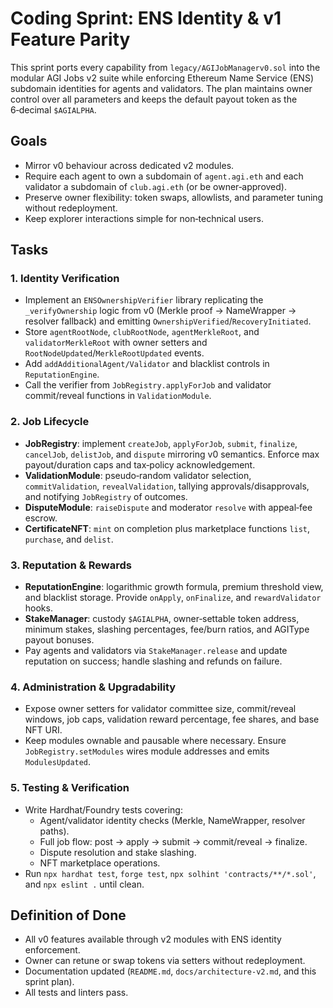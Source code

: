 # Coding Sprint: ENS Identity & v1 Feature Parity

This sprint ports every capability from `legacy/AGIJobManagerv0.sol` into the modular AGI Jobs v2 suite while enforcing Ethereum Name Service (ENS) subdomain identities for agents and validators. The plan maintains owner control over all parameters and keeps the default payout token as the 6‑decimal `$AGIALPHA`.

## Goals
- Mirror v0 behaviour across dedicated v2 modules.
- Require each agent to own a subdomain of `agent.agi.eth` and each validator a subdomain of `club.agi.eth` (or be owner‑approved).
- Preserve owner flexibility: token swaps, allowlists, and parameter tuning without redeployment.
- Keep explorer interactions simple for non‑technical users.

## Tasks
### 1. Identity Verification
- Implement an `ENSOwnershipVerifier` library replicating the `_verifyOwnership` logic from v0 (Merkle proof → NameWrapper → resolver fallback) and emitting `OwnershipVerified`/`RecoveryInitiated`.
- Store `agentRootNode`, `clubRootNode`, `agentMerkleRoot`, and `validatorMerkleRoot` with owner setters and `RootNodeUpdated`/`MerkleRootUpdated` events.
- Add `addAdditionalAgent/Validator` and blacklist controls in `ReputationEngine`.
- Call the verifier from `JobRegistry.applyForJob` and validator commit/reveal functions in `ValidationModule`.

### 2. Job Lifecycle
- **JobRegistry**: implement `createJob`, `applyForJob`, `submit`, `finalize`, `cancelJob`, `delistJob`, and `dispute` mirroring v0 semantics. Enforce max payout/duration caps and tax‑policy acknowledgement.
- **ValidationModule**: pseudo‑random validator selection, `commitValidation`, `revealValidation`, tallying approvals/disapprovals, and notifying `JobRegistry` of outcomes.
- **DisputeModule**: `raiseDispute` and moderator `resolve` with appeal‑fee escrow.
- **CertificateNFT**: `mint` on completion plus marketplace functions `list`, `purchase`, and `delist`.

### 3. Reputation & Rewards
- **ReputationEngine**: logarithmic growth formula, premium threshold view, and blacklist storage. Provide `onApply`, `onFinalize`, and `rewardValidator` hooks.
- **StakeManager**: custody `$AGIALPHA`, owner‑settable token address, minimum stakes, slashing percentages, fee/burn ratios, and AGIType payout bonuses.
- Pay agents and validators via `StakeManager.release` and update reputation on success; handle slashing and refunds on failure.

### 4. Administration & Upgradability
- Expose owner setters for validator committee size, commit/reveal windows, job caps, validation reward percentage, fee shares, and base NFT URI.
- Keep modules ownable and pausable where necessary. Ensure `JobRegistry.setModules` wires module addresses and emits `ModulesUpdated`.

### 5. Testing & Verification
- Write Hardhat/Foundry tests covering:
  - Agent/validator identity checks (Merkle, NameWrapper, resolver paths).
  - Full job flow: post → apply → submit → commit/reveal → finalize.
  - Dispute resolution and stake slashing.
  - NFT marketplace operations.
- Run `npx hardhat test`, `forge test`, `npx solhint 'contracts/**/*.sol'`, and `npx eslint .` until clean.

## Definition of Done
- All v0 features available through v2 modules with ENS identity enforcement.
- Owner can retune or swap tokens via setters without redeployment.
- Documentation updated (`README.md`, `docs/architecture-v2.md`, and this sprint plan).
- All tests and linters pass.
